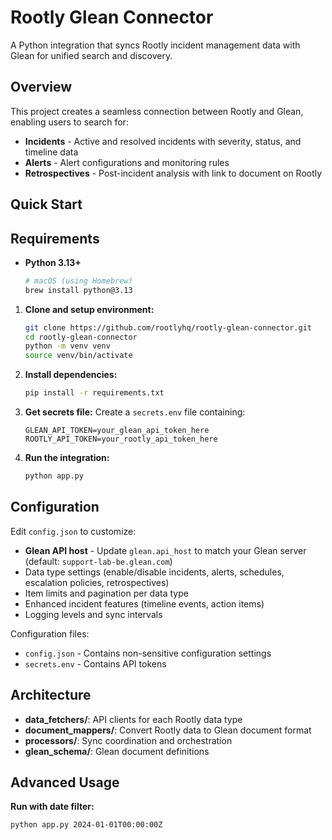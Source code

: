 # Rootly Glean Connector

A Python integration that syncs Rootly incident management data with Glean for unified search and discovery.

## Overview

This project creates a seamless connection between Rootly and Glean, enabling users to search for:

- **Incidents** - Active and resolved incidents with severity, status, and timeline data
- **Alerts** - Alert configurations and monitoring rules
- **Retrospectives** - Post-incident analysis with link to document on Rootly

## Quick Start

## Requirements

- **Python 3.13+** 
  ```bash
  # macOS (using Homebrew)
  brew install python@3.13
  ``` 

1. **Clone and setup environment:**
   ```bash
   git clone https://github.com/rootlyhq/rootly-glean-connector.git
   cd rootly-glean-connector
   python -m venv venv
   source venv/bin/activate
   ```

2. **Install dependencies:**
   ```bash
   pip install -r requirements.txt
   ```

3. **Get secrets file:**
   Create a `secrets.env` file containing:
   ```
   GLEAN_API_TOKEN=your_glean_api_token_here
   ROOTLY_API_TOKEN=your_rootly_api_token_here
   ```

4. **Run the integration:**
   ```bash
   python app.py
   ```

## Configuration

Edit `config.json` to customize:
- **Glean API host** - Update `glean.api_host` to match your Glean server (default: `support-lab-be.glean.com`)
- Data type settings (enable/disable incidents, alerts, schedules, escalation policies, retrospectives)
- Item limits and pagination per data type
- Enhanced incident features (timeline events, action items)
- Logging levels and sync intervals

Configuration files:
- `config.json` - Contains non-sensitive configuration settings
- `secrets.env` - Contains API tokens

## Architecture

- **data_fetchers/**: API clients for each Rootly data type
- **document_mappers/**: Convert Rootly data to Glean document format
- **processors/**: Sync coordination and orchestration
- **glean_schema/**: Glean document definitions

## Advanced Usage

**Run with date filter:**
```bash
python app.py 2024-01-01T00:00:00Z
```
